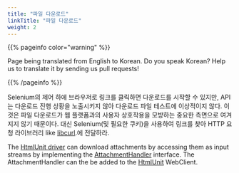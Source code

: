 ```yaml
---
title: "파일 다운로드"
linkTitle: "파일 다운로드"
weight: 2
---
```


{{% pageinfo color="warning" %}}
<p class="lead">
   <i class="fas fa-language display-4"></i> 
   Page being translated from 
   English to Korean. Do you speak Korean? Help us to translate
   it by sending us pull requests!
</p>
{{% /pageinfo %}}

Selenium의 제어 하에 브라우저로 링크를 클릭하면 다운로드를 시작할 수 있지만, API는 다운로드 진행 상황을 노출시키지 않아 다운로드 파일 테스트에 이상적이지 않다.
이것은 파일 다운로드가 웹 플랫폼과의 사용자 상호작용을 모방하는 중요한 측면으로 여겨지지 않기 때문이다.
대신 Selenium(및 필요한 쿠키)을 사용하여 링크를 찾아 HTTP 요청 라이브러리 like [libcurl](//curl.haxx.se/libcurl/).에 전달하라.

The [HtmlUnit driver](https://github.com/SeleniumHQ/htmlunit-driver) can download 
attachments by accessing them as input streams by implementing the 
[AttachmentHandler](https://htmlunit.sourceforge.io/apidocs/com/gargoylesoftware/htmlunit/attachment/AttachmentHandler.html) 
interface. The AttachmentHandler can the be added to the [HtmlUnit](https://htmlunit.sourceforge.io/) WebClient.
